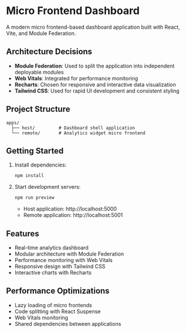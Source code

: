# Micro Frontend Dashboard

A modern micro frontend-based dashboard application built with React, Vite, and Module Federation.

## Architecture Decisions

- **Module Federation**: Used to split the application into independent deployable modules
- **Web Vitals**: Integrated for performance monitoring
- **Recharts**: Chosen for responsive and interactive data visualization
- **Tailwind CSS**: Used for rapid UI development and consistent styling

## Project Structure

```
apps/
  ├── host/         # Dashboard shell application
  └── remote/       # Analytics widget micro frontend
```

## Getting Started

1. Install dependencies:
   ```bash
   npm install
   ```

2. Start development servers:
   ```bash
   npm run preview
   ```

   - Host application: http://localhost:5000
   - Remote application: http://localhost:5001

## Features

- Real-time analytics dashboard
- Modular architecture with Module Federation
- Performance monitoring with Web Vitals
- Responsive design with Tailwind CSS
- Interactive charts with Recharts

## Performance Optimizations

- Lazy loading of micro frontends
- Code splitting with React Suspense
- Web Vitals monitoring
- Shared dependencies between applications